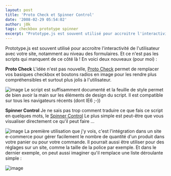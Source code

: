 ```yaml
---
layout: post
title: 'Proto Check et Spinner Control'
date: '2008-02-29 05:54:02'
author: j0k
tags: checkbox prototype spinner
excerpt: "Prototype.js est souvent utilisé pour accroitre l'interactivité de l'utilisateur avec votre site, notamment au niveau des formulaires. Et ce n'est pas les scripts qui manquent de ce côté là !     \nEn voici deux nouveaux (pour moi) :  \n  \n**Proto Check**   L'idée n'est pas nouvelle, [Proto Check](http://bugrain.com/projects/protocheck/)      …"
---
```


Prototype.js est souvent utilisé pour accroitre l'interactivité de l'utilisateur avec votre site, notamment au niveau des formulaires. Et ce n'est pas les scripts qui manquent de ce côté là !
En voici deux nouveaux (pour moi) :

**Proto Check**   L'idée n'est pas nouvelle, [Proto Check](http://bugrain.com/projects/protocheck/) permet de remplacer vos basiques checkbox et boutons radios en image pour les rendre plus compréhensibles et surtout plus jolis à l'utilisateur.

 ![image](http://kwout.com/cutout/u/2b/if/ehr_bor_rou_sha_efefef.jpg)
Le script est suffisamment documenté et la feuille de style permet de bien avoir la main sur les éléments de design du script. Il est compatible sur tous les navigateurs récents (dont IE6 ;-))

**Spinner Control**   Je ne sais pas trop comment traduire ce que fais ce script en quelques mots, le [Spinner Control](http://kendsnyder.com/sandbox/Spinner/) Le plus simple est peut-être que vous visualiser directement ce qu'il peut faire ...

 ![image](http://kwout.com/cutout/m/gm/5a/z8p_bor_rou_sha_efefef.jpg)
La première utilisation que j'y vois, c'est l'intégration dans un site e-commerce pour gérer facilement le nombre de quantité d'un produit dans votre panier ou pour votre commande. Il pourrait aussi être utiliser pour des réglages sur un site, comme la taille de la police par exemple.   Et dans le dernier exemple, on peut aussi imaginer qu'il remplace une liste déroulante simple :

 ![image](http://kwout.com/cutout/6/8g/uk/nif_bor_rou_sha_efefef.jpg)
